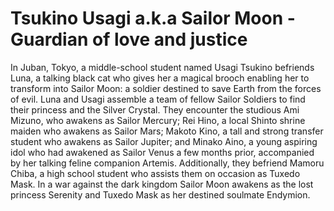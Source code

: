 # Tsukino Usagi a.k.a Sailor Moon - Guardian of love and justice 
In Juban, Tokyo, a middle-school student named Usagi Tsukino befriends Luna, a talking black cat who gives her a magical brooch enabling her to transform into Sailor Moon: a soldier destined to save Earth from the forces of evil. Luna and Usagi assemble a team of fellow Sailor Soldiers to find their princess and the Silver Crystal. They encounter the studious Ami Mizuno, who awakens as Sailor Mercury; Rei Hino, a local Shinto shrine maiden who awakens as Sailor Mars; Makoto Kino, a tall and strong transfer student who awakens as Sailor Jupiter; and Minako Aino, a young aspiring idol who had awakened as Sailor Venus a few months prior, accompanied by her talking feline companion Artemis. Additionally, they befriend Mamoru Chiba, a high school student who assists them on occasion as Tuxedo Mask. In a war against the dark kingdom Sailor Moon awakens as the lost princess Serenity and Tuxedo Mask as her destined soulmate Endymion. 

